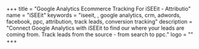 +++
title = "Google Analytics Ecommerce Tracking For iSEEit - Attributio"
name = "iSEEit"
keywords = "iseeit, , google analytics, crm, adwords, facebook, ppc, attribution, track leads, conversion tracking"
description = "Connect Google Analytics with iSEEit to find our where your leads are coming from. Track leads from the source - from search to ppc."
logo = ""
+++
